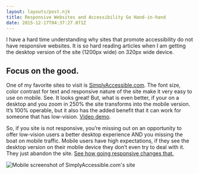 ```yaml
---
layout: layouts/post.njk
title: Responsive Websites and Accessibility Go Hand-in-hand
date: 2015-12-17T04:37:27.071Z
---
```

I have a hard time understanding why sites that promote accessibility do not have responsive websites. It is so hard reading articles when I am getting the desktop version of the site (1200px wide) on 320px wide device.

## Focus on the good.

One of my favorite sites to visit is [SimplyAccessible.com](http://simplyaccessible.com/). The font size, color contrast for text and responsive nature of the site make it very easy to use on mobile. See. It looks great! But, what is even better, if your on a desktop and you zoom in 250% the site transforms into the mobile version. It’s 100% operable, but it also has the added benefit that it can work for someone that has low-vision. [Video demo](http://screencast.com/t/0OqpvcBceQP2).

So, if you site is not responsive, you’re missing out on an opportunity to offer low-vision users a better desktop experience AND you missing the boat on mobile traffic. Mobile users have high expectations, if they see the desktop version on their mobile device they don’t even try to deal with it. They just abandon the site. [See how going responsive changes that.](http://www.lukew.com/ff/entry.asp?1939)

![Mobile screenshot of SimplyAccessible.com's site](/images/00000234.png)